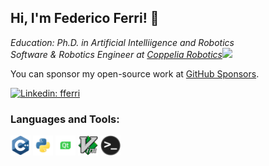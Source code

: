 <h2>Hi, I'm Federico Ferri! 👋</h2>
<p><em>Education: Ph.D. in Artificial Intelliigence and Robotics</em><br/>
<em>Software & Robotics Engineer at <a href="https://coppeliarobotics.com">Coppelia Robotics</a><img src="https://media.giphy.com/media/WUlplcMpOCEmTGBtBW/giphy.gif" width="30"></em></p>

You can sponsor my open-source work at [GitHub Sponsors](https://github.com/sponsors/fferri/).

[![Linkedin: fferri](https://img.shields.io/badge/-fferri-blue?style=flat-square&logo=Linkedin&logoColor=white&link=https://www.linkedin.com/in/fferri/)](https://www.linkedin.com/in/fferri/)

### Languages and Tools:

<code><img height="32" src="https://raw.githubusercontent.com/github/explore/180320cffc25f4ed1bbdfd33d4db3a66eeeeb358/topics/cpp/cpp.png"></code>
<code><img height="32" src="https://raw.githubusercontent.com/github/explore/80688e429a7d4ef2fca1e82350fe8e3517d3494d/topics/python/python.png"></code>
<code><img height="32" src="https://raw.githubusercontent.com/github/explore/80688e429a7d4ef2fca1e82350fe8e3517d3494d/topics/qt/qt.png"></code>
<code><img height="32" src="https://raw.githubusercontent.com/github/explore/80688e429a7d4ef2fca1e82350fe8e3517d3494d/topics/vim/vim.png"></code>
<code><img height="32" src="https://raw.githubusercontent.com/github/explore/d92924b1d925bb134e308bd29c9de6c302ed3beb/topics/terminal/terminal.png"></code>       


